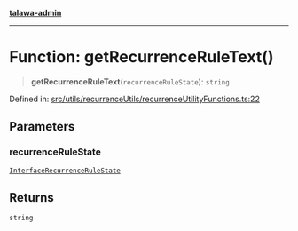 [**talawa-admin**](../../../../README.md)

***

# Function: getRecurrenceRuleText()

> **getRecurrenceRuleText**(`recurrenceRuleState`): `string`

Defined in: [src/utils/recurrenceUtils/recurrenceUtilityFunctions.ts:22](https://github.com/MayankJha014/talawa-admin/blob/0dd35cc200a4ed7562fa81ab87ec9b2a6facd18b/src/utils/recurrenceUtils/recurrenceUtilityFunctions.ts#L22)

## Parameters

### recurrenceRuleState

[`InterfaceRecurrenceRuleState`](../../recurrenceTypes/interfaces/InterfaceRecurrenceRuleState.md)

## Returns

`string`
